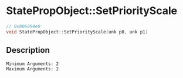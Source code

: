 # StatePropObject::SetPriorityScale
```c
// 0x006094e0
void StatePropObject::SetPriorityScale(unk p0, unk p1)
```
## Description
```
Minimum Arguments: 2
Maximum Arguments: 2
```
